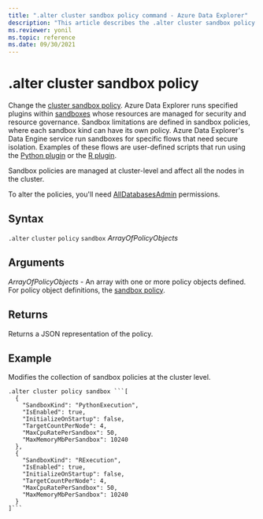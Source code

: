 ```yaml
---
title: ".alter cluster sandbox policy command - Azure Data Explorer"
description: "This article describes the .alter cluster sandbox policy command in Azure Data Explorer."
ms.reviewer: yonil
ms.topic: reference
ms.date: 09/30/2021
---
```

# .alter cluster sandbox policy

Change the [cluster sandbox policy](sandboxpolicy.md). Azure Data Explorer runs specified plugins within [sandboxes](../concepts/sandboxes.md) whose resources are managed for security and resource governance. Sandbox limitations are defined in sandbox policies, where each sandbox kind can have its own policy. Azure Data Explorer's Data Engine service run sandboxes for specific flows that need secure isolation. 
Examples of these flows are user-defined scripts that run using the [Python plugin](../query/pythonplugin.md) or the [R plugin](../query/rplugin.md).

Sandbox policies are managed at cluster-level and affect all the nodes in the cluster.

To alter the policies, you'll need [AllDatabasesAdmin](./access-control/role-based-access-control.md) permissions.

## Syntax

`.alter` `cluster` `policy` `sandbox` *ArrayOfPolicyObjects*

## Arguments

*ArrayOfPolicyObjects* - An array with one or more policy objects defined. For policy object definitions, the [sandbox policy](sandboxpolicy.md).

## Returns

Returns a JSON representation of the policy.

## Example

Modifies the collection of sandbox policies at the cluster level.

```kusto
.alter cluster policy sandbox ```[
  {
    "SandboxKind": "PythonExecution",
    "IsEnabled": true,
    "InitializeOnStartup": false,
    "TargetCountPerNode": 4,
    "MaxCpuRatePerSandbox": 50,
    "MaxMemoryMbPerSandbox": 10240
  },
  {
    "SandboxKind": "RExecution",
    "IsEnabled": true,
    "InitializeOnStartup": false,
    "TargetCountPerNode": 4,
    "MaxCpuRatePerSandbox": 50,
    "MaxMemoryMbPerSandbox": 10240
  }
]```
```

